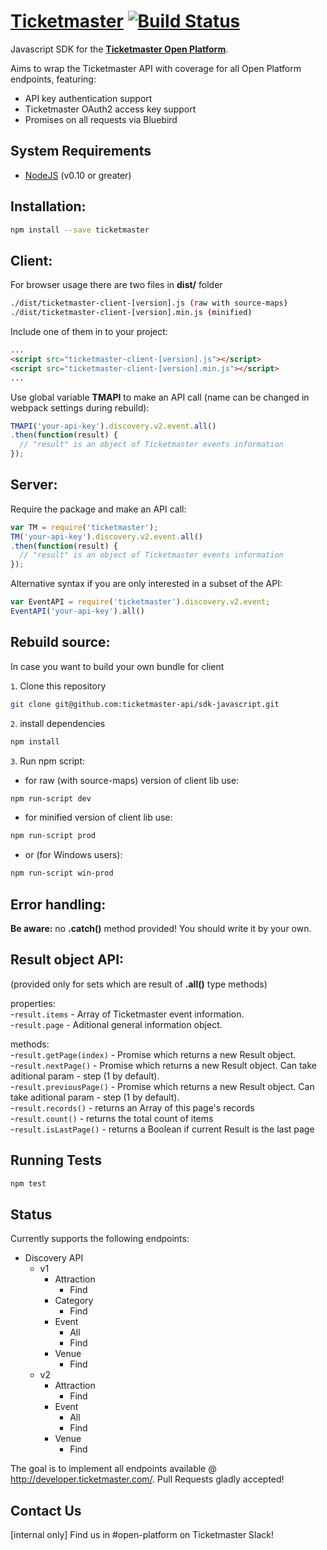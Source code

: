 # **[Ticketmaster](https://www.npmjs.com/package/ticketmaster)** [![Build Status](https://travis-ci.org/ticketmaster-api/sdk-javascript.svg?branch=master)](https://travis-ci.org/ticketmaster-api/sdk-javascript)


Javascript SDK for the **[Ticketmaster Open Platform](http://developer.ticketmaster.com/)**.

Aims to wrap the Ticketmaster API with coverage for all Open Platform endpoints, featuring:
 - API key authentication support
 - Ticketmaster OAuth2 access key support
 - Promises on all requests via Bluebird

## System Requirements

 - [NodeJS](https://nodejs.org) (v0.10 or greater)

## Installation:

```bash
npm install --save ticketmaster
```

## Client:

For browser usage there are two files in **dist/** folder
```bash
./dist/ticketmaster-client-[version].js (raw with source-maps)  
./dist/ticketmaster-client-[version].min.js (minified)
```

Include one of them in to your project:
```html
...
<script src="ticketmaster-client-[version].js"></script>
<script src="ticketmaster-client-[version].min.js"></script>
...
```

Use global variable **TMAPI** to make an API call (name can be changed in webpack settings during rebuild):

```javascript
TMAPI('your-api-key').discovery.v2.event.all()
.then(function(result) {
  // "result" is an object of Ticketmaster events information
});
```

## Server:

Require the package and make an API call:

```javascript
var TM = require('ticketmaster');
TM('your-api-key').discovery.v2.event.all()
.then(function(result) {
  // "result" is an object of Ticketmaster events information
});
```

Alternative syntax if you are only interested in a subset of the API:

```javascript
var EventAPI = require('ticketmaster').discovery.v2.event;
EventAPI('your-api-key').all()
```

## Rebuild source:

In case you want to build your own bundle for client   

`1`. Clone this repository  

```bash
git clone git@github.com:ticketmaster-api/sdk-javascript.git
```
`2`. install dependencies  

```bash
npm install
```
`3`. Run npm script: 

- for raw (with source-maps) version of client lib use:
```bash
npm run-script dev
```
- for minified version of client lib use:
```bash
npm run-script prod
```
- or (for Windows users):
```bash
npm run-script win-prod
```


## Error handling:

**Be aware:** no **.catch()** method provided! You should write it by your own.


## Result object API:

(provided only for sets which are result of **.all()** type methods)

properties:  
-`result.items` - Array of Ticketmaster event information.  
-`result.page` - Aditional general information object.  

methods:  
-`result.getPage(index)` - Promise which returns a new Result object.  
-`result.nextPage()` - Promise which returns a new Result object. Can take aditional param - step (1 by default).  
-`result.previousPage()` - Promise which returns a new Result object. Can take aditional param - step (1 by default).  
-`result.records()` - returns an Array of this page's records  
-`result.count()` - returns the total count of items   
-`result.isLastPage()` - returns a Boolean if current Result is the last page  

## Running Tests

 ```bash
 npm test
 ```

## Status

Currently supports the following endpoints:

 - Discovery API
   - v1
     - Attraction
       - Find
     - Category
       - Find
     - Event
       - All
       - Find
     - Venue
       - Find
   - v2
     - Attraction
       - Find
     - Event
       - All
       - Find
     - Venue
       - Find

The goal is to implement all endpoints available @ http://developer.ticketmaster.com/.
Pull Requests gladly accepted!

## Contact Us

[internal only] Find us in #open-platform on Ticketmaster Slack!
